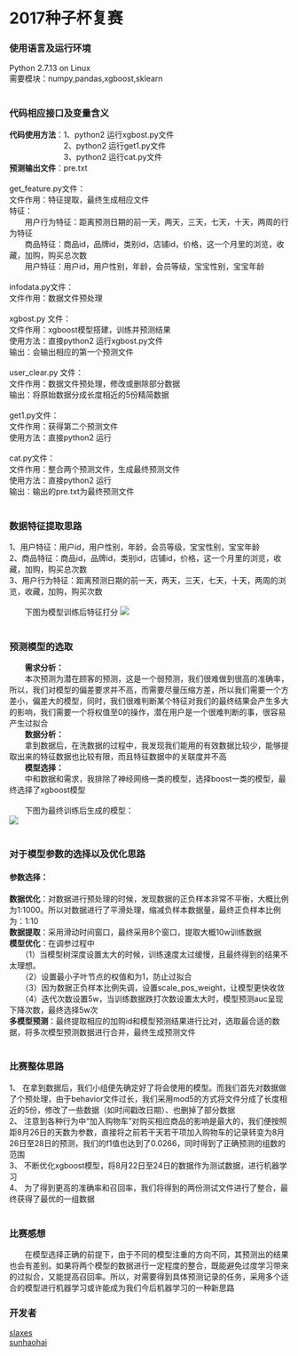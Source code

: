 # 2017种子杯复赛</br>
### 使用语言及运行环境</br>
Python 2.7.13 on Linux</br>
需要模块：numpy,pandas,xgboost,sklearn</br></br>
### 代码相应接口及变量含义</br>
<b>代码使用方法</b>：1、python2 运行xgbost.py文件</br>
&#12288;&#12288;&#12288;&#12288;&#12288;&#12288;&#12288;2、python2 运行get1.py文件</br>
&#12288;&#12288;&#12288;&#12288;&#12288;&#12288;&#12288;3、python2 运行cat.py文件</br>
<b>预测输出文件</b>：pre.txt</br></br>
get_feature.py文件：</br>
文件作用：特征提取，最终生成相应文件</br>
特征：</br>
&#12288;&#12288;用户行为特征：距离预测日期的前一天，两天，三天，七天，十天，两周的行为特征</br>
&#12288;&#12288;商品特征：商品id，品牌id，类别id，店铺id，价格，这一个月里的浏览，收藏，加购，购买总次数</br>
&#12288;&#12288;用户特征：用户id，用户性别，年龄，会员等级，宝宝性别，宝宝年龄</br></br>
infodata.py文件：</br>
文件作用：数据文件预处理</br></br>
xgbost.py 文件：</br>
文件作用：xgboost模型搭建，训练并预测结果</br>
使用方法：直接python2 运行xgbost.py文件</br>
输出：会输出相应的第一个预测文件</br></br>
user_clear.py 文件：</br>
文件作用：数据文件预处理，修改或删除部分数据</br>
输出：将原始数据分成长度相近的5份精简数据</br></br>
get1.py文件：</br>
文件作用：获得第二个预测文件</br>
使用方法：直接python2 运行</br></br>
cat.py文件：</br>
文件作用：整合两个预测文件，生成最终预测文件</br>
使用方法：直接python2 运行</br>
输出：输出的pre.txt为最终预测文件</br></br>
### 数据特征提取思路</br>
1、用户特征：用户id，用户性别，年龄，会员等级，宝宝性别，宝宝年龄</br>
2、商品特征：商品id，品牌id，类别id，店铺id，价格，这一个月里的浏览，收藏，加购，购买总次数</br>
3、用户行为特征：距离预测日期的前一天，两天，三天，七天，十天，两周的浏览，收藏，加购，购买次数</br></br>
&#12288;&#12288;下图为模型训练后特征打分
![](https://github.com/slaxes/SeedCup_semifinal2017_final/blob/master/img/point.jpg)</br></br>
### 预测模型的选取</br>
&#12288;&#12288;<b>需求分析：</b></br>
&#12288;&#12288;本次预测为潜在顾客的预测，这是一个弱预测，我们很难做到很高的准确率，所以，我们对模型的偏差要求并不高，而需要尽量压缩方差，所以我们需要一个方差小，偏差大的模型，同时，我们很难判断某个特征对我们的最终结果会产生多大的影响，我们需要一个将权值至0的操作，潜在用户是一个很难判断的事，很容易产生过拟合</br>
&#12288;&#12288;<b>数据分析：</b></br>
&#12288;&#12288;拿到数据后，在洗数据的过程中，我发现我们能用的有效数据比较少，能够提取出来的特征数据也比较有限，而且特征数据中的关联度并不高</br>
&#12288;&#12288;<b>模型选择：</b></br>
&#12288;&#12288;中和数据和需求，我排除了神经网络一类的模型，选择boost一类的模型，最终选择了xgboost模型</br></br>
&#12288;&#12288;下图为最终训练后生成的模型：</br>
![](https://github.com/slaxes/SeedCup_semifinal2017_final/blob/master/img/xgboost.png)</br></br>
### 对于模型参数的选择以及优化思路</br>
#### 参数选择：</br>
<b>数据优化</b>：对数据进行预处理的时候，发现数据的正负样本非常不平衡，大概比例为1:1000。所以对数据进行了平滑处理，缩减负样本数据量，最终正负样本比例为：1:10</br>
<b>数据提取</b>：采用滑动时间窗口，最终采用8个窗口，提取大概10w训练数据</br>
<b>模型优化</b>：在调参过程中</br>
&#12288;&#12288;（1）当模型树深度设置太大的时候，训练速度太过缓慢，且最终得到的结果不太理想。</br>
&#12288;&#12288;（2）设置最小子叶节点的权值和为1，防止过拟合</br>
&#12288;&#12288;（3）因为数据正负样本比例失调，设置scale_pos_weight，让模型更快收敛</br>
&#12288;&#12288;（4）迭代次数设置5w，当训练数据跌打次数设置太大时，模型预测auc呈现下降次数，最终选择5w次</br>
<b>多模型预测</b>：最终提取相应的加购id和模型预测结果进行比对，选取最合适的数据，将多次模型预测数据进行合并，最终生成预测文件</br></br>  
### 比赛整体思路</br>
1、 在拿到数据后，我们小组便先确定好了将会使用的模型。而我们首先对数据做了个预处理，由于behavior文件过长，我们采用mod5的方式将文件分成了长度相近的5份，修改了一些数据（如时间戳改日期）、也删掉了部分数据</br>
2、 注意到各种行为中“加入购物车”对购买相应商品的影响是最大的，我们便按照距8月26日的天数为参数，直接将之前若干天若干项加入购物车的记录转变为8月26日至28日的预测，我们的f1值也达到了0.0266，同时得到了正确预测的组数的范围</br>
3、 不断优化xgboost模型，将8月22日至24日的数据作为测试数据，进行机器学习</br>
4、 为了得到更高的准确率和召回率，我们将得到的两份测试文件进行了整合，最终获得了最优的一组数据</br></br>
### 比赛感想</br>
&#12288;&#12288;在模型选择正确的前提下，由于不同的模型注重的方向不同，其预测出的结果也会有差别。如果将两个模型的数据进行一定程度的整合，既能避免过度学习带来的过拟合，又能提高召回率。所以，对需要得到具体预测记录的任务，采用多个适合的模型进行机器学习或许能成为我们今后机器学习的一种新思路
### 开发者</br>
<a href=https://github.com/slaxes>slaxes<a></br>
<a href=https://github.com/sunhaohai>sunhaohai<a></br>
